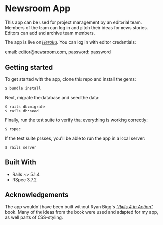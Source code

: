 # Newsroom App

This app can be used for project management by an editorial team. Members of the team can log in and pitch their ideas for news stories. Editors can add and archive team members.

The app is live on [*Heroku*](https://newsroom-app.herokuapp.com/). You can log in with editor credentials:

email: editor@newsroom.com, password: password

## Getting started

To get started with the app, clone this repo and install the gems:

```
$ bundle install
```

Next, migrate the database and seed the data:

```
$ rails db:migrate
$ rails db:seed
```

Finally, run the test suite to verify that everything is working correctly:

```
$ rspec
```

If the test suite passes, you'll be able to run the app in a local server:

```
$ rails server
```

## Built With
* Rails ~> 5.1.4
* RSpec 3.7.2

## Acknowledgements

The app wouldn't have been built without Ryan Bigg's [*"Rails 4 in Action"*](https://www.manning.com/books/rails-4-in-action) book. Many of the ideas from the book were used and adapted for my app, as well parts of CSS-styling. 


